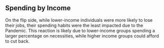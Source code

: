 ## Spending by Income

On the flip side, while lower-income individuals were more likely to lose their
jobs, their spending habits were the least impacted due to the Pandemic. This
reaction is likely due to lower-income groups spending a larger percentage on
necessities, while higher income groups could afford to cut back.